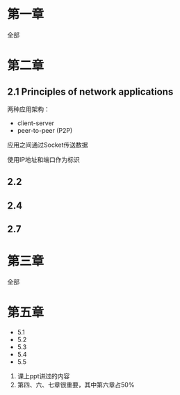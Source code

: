 # 第一章

全部

# 第二章

## 2.1 Principles of network applications

两种应用架构：

- client-server
- peer-to-peer (P2P)

应用之间通过Socket传送数据

使用IP地址和端口作为标识

## 2.2

## 2.4

## 2.7

# 第三章

全部

# 第五章

- 5.1
- 5.2
- 5.3
- 5.4
- 5.5



1. 课上ppt讲过的内容
2. 第四、六、七章很重要，其中第六章占50%